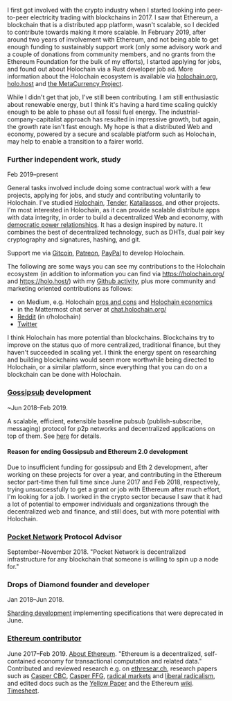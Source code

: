 I first got involved with the
crypto industry when I started
looking into peer-to-peer
electricity trading with
blockchains in 2017. I saw that Ethereum, a blockchain that is
a distributed app platform, wasn't scalable, so I decided to
contribute towards making it more scalable. In February 2019,
after around two years of involvement with Ethereum, and not
being able to get enough funding to sustainably support work 
(only some advisory work and a couple of donations from 
community members, and no grants from the Ethereum Foundation 
for the bulk of my efforts), I started applying for jobs, and 
found out about Holochain via a Rust developer job ad. 
More information about the Holochain ecosystem is available via [holochain.org](https://holochain.org), [holo.host](https://holo.host) and [the MetaCurrency Project](http://metacurrency.org/).

While I
didn't get that job, I've still been contributing. I am still 
enthusiastic about renewable energy, but I think it's having a
hard time scaling quickly enough to be able to phase out all 
fossil fuel energy. The industrial-company-capitalist approach 
has resulted in impressive growth, but again, the growth rate 
isn't fast enough. My hope is that a distributed Web and 
economy, powered by a secure and scalable platform such as 
Holochain, may help to enable a transition to a fairer world.

### Further independent work, study
Feb 2019–present

General tasks involved include doing some contractual work with a few projects, applying for jobs, and study and contributing voluntarily to Holochain. I've studied [Holochain](https://holochain.org/), [Tender](https://www.tender.buzz/), [Katallassos](https://katallassos.com/), and other projects. I'm most interested in Holochain, as it can provide scalable distribute apps with data integrity, in order to build a decentralized Web and economy, with [democratic power relationships](https://blog.p2pfoundation.net/holochain-the-perfect-framework-for-decentralised-cooperation-at-scale/2018/06/26?cn-reloaded=1&cn-reloaded=1). It has a design inspired by nature. It combines the best of decentralized technology, such as DHTs, dual pair key cryptography and signatures, hashing, and git.

Support me via [Gitcoin](https://gitcoin.co/grants/106/holochain-core-development), [Patreon](https://www.patreon.com/), [PayPal](https://www.paypal.me/jamesray1) to develop Holochain.

The following are some ways you can see my contributions to the Holochain ecosystem (in addition to information you can find via https://holochain.org/ and https://holo.host/) with my [Github activity](https://github.com/jamesray1), plus more community and marketing oriented contributions as follows:
- on Medium, e.g. Holochain [pros and cons](https://medium.com/@james.ray/holochain-pros-and-cons-569973763a38?source=---------3------------------) and [Holochain economics](https://medium.com/@james.ray/holochain-economics-671ef4a66974)
- in the Mattermost chat server at [chat.holochain.org/](https://chat.holochain.org/)
- [Reddit](https://www.reddit.com/user/jamescray1/) (in r/holochain)
- [Twitter](https://twitter.com/JamesChrRay)

I think Holochain has more potential than blockchains. Blockchains try to improve on the status quo of more centralized, traditional finance, but they haven't succeeded in scaling yet. I think the energy spent on researching and building blockchains would seem more worthwhile being directed to Holochain, or a similar platform, since everything that you can do on a blockchain can be done with Holochain.

### <a href="https://github.com/libp2p/rust-libp2p/pull/767">Gossipsub</a> development

~Jun 2018–Feb 2019.

A scalable, efficient, extensible baseline pubsub (publish-subscribe, messaging) protocol for p2p networks and decentralized applications on top of them. See <a href="https://github.com/libp2p/rust-libp2p/pull/767">here</a> for details. <!--<a href="https://docs.google.com/spreadsheets/d/1Fv8XqLkMjdBkGPkVWfJulJU-5Qv6TSUR4oD5uKSEHW0/edit#gid=58883616">Timesheet (includes Drops of Diamond)</a>.-->

#### Reason for ending Gossipsub and Ethereum 2.0 development

Due to insufficient funding for gossipsub and Eth 2 development, after working on these projects for over a year, and contributing in the Ethereum sector part-time then full time since June 2017 and Feb 2018, respectively, trying unsuccessfully to get a grant or job with Ethereum after much effort, I'm looking for a job. I worked in the crypto sector because I saw that it had a lot of potential to empower individuals and organizations through the decentralized web and finance, and still does, but with more potential with Holochain.

### <a href="http://pokt.network" target="_blank" rel="noopener noreferrer">Pocket Network</a> Protocol Advisor

September–November 2018. "Pocket Network is decentralized infrastructure for any blockchain that someone is willing to spin up a node for."

### Drops of Diamond founder and developer

Jan 2018–Jun 2018.

[Sharding development](https://github.com/Drops-of-Diamond/Diamond-drops) implementing specifications that were deprecated in June.

### <a href="https://github.com/jamesray1/work-log" target="_blank" rel="noopener noreferrer">Ethereum contributor</a>

June 2017–Feb 2019. <a href="https://github.com/ethereum/wiki/wiki/Ethereum-introduction" target="_blank" rel="noopener noreferrer">About Ethereum</a>. "Ethereum is a decentralized, self-contained economy for transactional computation and related data." Contributed and reviewed research e.g. on <a href="https://ethresear.ch/u/jamesray1/activity">ethresear.ch</a>, research papers such as <a href="https://github.com/ethereum/research/blob/master/papers/cbc-consensus/AbstractCBC.pdf">Casper CBC</a>, <a href="https://arxiv.org/pdf/1710.09437.pdf">Casper FFG</a>, <a href="http://radicalmarkets.com/">radical markets</a> and <a href="https://papers.ssrn.com/sol3/papers.cfm?abstract_id=3243656">liberal radicalism</a>, and edited docs such as the <a href="https://github.com/ethereum/yellowpaper">Yellow Paper</a> and the Ethereum <a href="https://github.com/ethereum/wiki/wiki">wiki</a>. <a href="https://tinyurl.com/Ethtimesht">Timesheet</a>.
